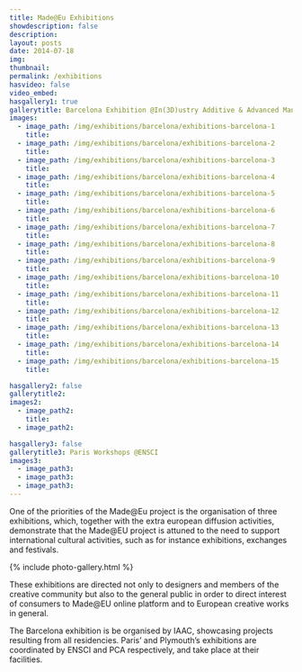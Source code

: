 ```yaml
---
title: Made@Eu Exhibitions
showdescription: false
description: 
layout: posts
date: 2014-07-18
img: 
thumbnail: 
permalink: /exhibitions
hasvideo: false
video_embed: 
hasgallery1: true   
gallerytitle: Barcelona Exhibition @In(3D)ustry Additive & Advanced Manufacturing Global Hub 2016
images:
  - image_path: /img/exhibitions/barcelona/exhibitions-barcelona-1
    title: 
  - image_path: /img/exhibitions/barcelona/exhibitions-barcelona-2
    title: 
  - image_path: /img/exhibitions/barcelona/exhibitions-barcelona-3
    title:  
  - image_path: /img/exhibitions/barcelona/exhibitions-barcelona-4
    title: 
  - image_path: /img/exhibitions/barcelona/exhibitions-barcelona-5
    title: 
  - image_path: /img/exhibitions/barcelona/exhibitions-barcelona-6
    title: 
  - image_path: /img/exhibitions/barcelona/exhibitions-barcelona-7
    title: 
  - image_path: /img/exhibitions/barcelona/exhibitions-barcelona-8
    title: 
  - image_path: /img/exhibitions/barcelona/exhibitions-barcelona-9
    title: 
  - image_path: /img/exhibitions/barcelona/exhibitions-barcelona-10
    title: 
  - image_path: /img/exhibitions/barcelona/exhibitions-barcelona-11
    title: 
  - image_path: /img/exhibitions/barcelona/exhibitions-barcelona-12
    title: 
  - image_path: /img/exhibitions/barcelona/exhibitions-barcelona-13
    title: 
  - image_path: /img/exhibitions/barcelona/exhibitions-barcelona-14
    title: 
  - image_path: /img/exhibitions/barcelona/exhibitions-barcelona-15
    title: 

hasgallery2: false       
gallerytitle2: 
images2:
  - image_path2:
    title:
  - image_path2: 

hasgallery3: false  
gallerytitle3: Paris Workshops @ENSCI  
images3:
  - image_path3: 
  - image_path3: 
  - image_path3:    
---
```


One of the priorities of the Made@Eu project is the organisation of three exhibitions, which, together with the extra european diffusion activities, demonstrate that the Made@EU project is attuned to the need to support international cultural activities, such as for instance exhibitions, exchanges and festivals.

{% include photo-gallery.html %}

These exhibitions are directed not only to designers and members of the creative community but also to the general public in order to direct interest of consumers to Made@EU online platform and to European creative works in general.

The Barcelona exhibition is be organised by IAAC, showcasing projects resulting from all residencies. Paris’ and Plymouth’s exhibitions are coordinated by ENSCI and PCA respectively, and take place at their facilities.







